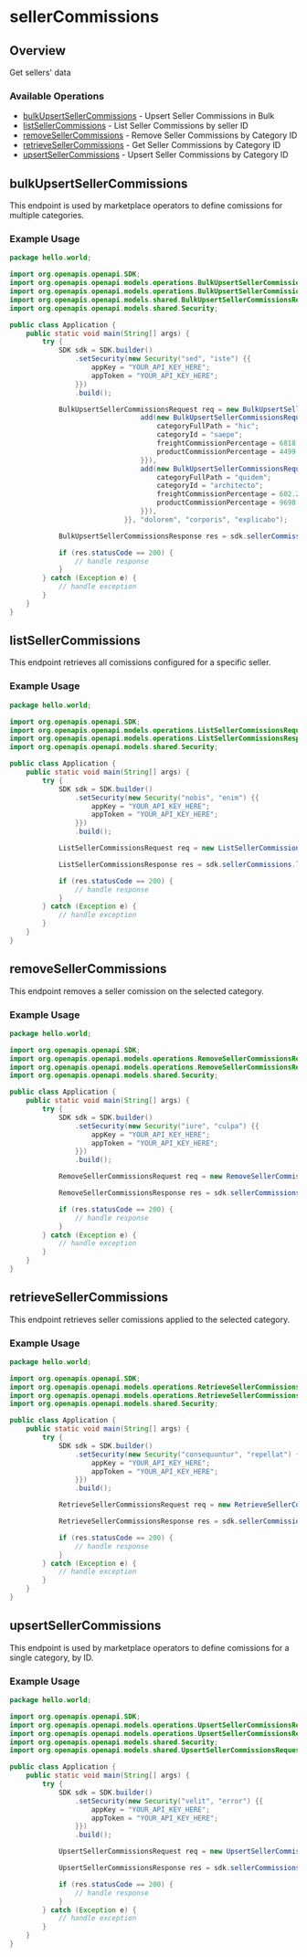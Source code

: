 # sellerCommissions

## Overview

Get sellers' data

### Available Operations

* [bulkUpsertSellerCommissions](#bulkupsertsellercommissions) - Upsert Seller Commissions in Bulk
* [listSellerCommissions](#listsellercommissions) - List Seller Commissions by seller ID
* [removeSellerCommissions](#removesellercommissions) - Remove Seller Commissions by Category ID
* [retrieveSellerCommissions](#retrievesellercommissions) - Get Seller Commissions by Category ID
* [upsertSellerCommissions](#upsertsellercommissions) - Upsert Seller Commissions by Category ID

## bulkUpsertSellerCommissions

This endpoint is used by marketplace operators to define comissions for multiple categories.

### Example Usage

```java
package hello.world;

import org.openapis.openapi.SDK;
import org.openapis.openapi.models.operations.BulkUpsertSellerCommissionsRequest;
import org.openapis.openapi.models.operations.BulkUpsertSellerCommissionsResponse;
import org.openapis.openapi.models.shared.BulkUpsertSellerCommissionsRequest;
import org.openapis.openapi.models.shared.Security;

public class Application {
    public static void main(String[] args) {
        try {
            SDK sdk = SDK.builder()
                .setSecurity(new Security("sed", "iste") {{
                    appKey = "YOUR_API_KEY_HERE";
                    appToken = "YOUR_API_KEY_HERE";
                }})
                .build();

            BulkUpsertSellerCommissionsRequest req = new BulkUpsertSellerCommissionsRequest("dolor", "natus",                 new org.openapis.openapi.models.shared.BulkUpsertSellerCommissionsRequest[]{{
                                add(new BulkUpsertSellerCommissionsRequest("corporis", "iste", 4370.32, 9023.49) {{
                                    categoryFullPath = "hic";
                                    categoryId = "saepe";
                                    freightCommissionPercentage = 6818.2;
                                    productCommissionPercentage = 4499.5;
                                }}),
                                add(new BulkUpsertSellerCommissionsRequest("est", "mollitia", 6706.38, 1709.09) {{
                                    categoryFullPath = "quidem";
                                    categoryId = "architecto";
                                    freightCommissionPercentage = 602.25;
                                    productCommissionPercentage = 9698.1;
                                }}),
                            }}, "dolorem", "corporis", "explicabo");            

            BulkUpsertSellerCommissionsResponse res = sdk.sellerCommissions.bulkUpsertSellerCommissions(req);

            if (res.statusCode == 200) {
                // handle response
            }
        } catch (Exception e) {
            // handle exception
        }
    }
}
```

## listSellerCommissions

This endpoint retrieves all comissions configured for a specific seller.

### Example Usage

```java
package hello.world;

import org.openapis.openapi.SDK;
import org.openapis.openapi.models.operations.ListSellerCommissionsRequest;
import org.openapis.openapi.models.operations.ListSellerCommissionsResponse;
import org.openapis.openapi.models.shared.Security;

public class Application {
    public static void main(String[] args) {
        try {
            SDK sdk = SDK.builder()
                .setSecurity(new Security("nobis", "enim") {{
                    appKey = "YOUR_API_KEY_HERE";
                    appToken = "YOUR_API_KEY_HERE";
                }})
                .build();

            ListSellerCommissionsRequest req = new ListSellerCommissionsRequest("omnis", "nemo", "minima", "excepturi", "accusantium");            

            ListSellerCommissionsResponse res = sdk.sellerCommissions.listSellerCommissions(req);

            if (res.statusCode == 200) {
                // handle response
            }
        } catch (Exception e) {
            // handle exception
        }
    }
}
```

## removeSellerCommissions

This endpoint removes a seller comission on the selected category.

### Example Usage

```java
package hello.world;

import org.openapis.openapi.SDK;
import org.openapis.openapi.models.operations.RemoveSellerCommissionsRequest;
import org.openapis.openapi.models.operations.RemoveSellerCommissionsResponse;
import org.openapis.openapi.models.shared.Security;

public class Application {
    public static void main(String[] args) {
        try {
            SDK sdk = SDK.builder()
                .setSecurity(new Security("iure", "culpa") {{
                    appKey = "YOUR_API_KEY_HERE";
                    appToken = "YOUR_API_KEY_HERE";
                }})
                .build();

            RemoveSellerCommissionsRequest req = new RemoveSellerCommissionsRequest("doloribus", "sapiente", "architecto", "mollitia", "dolorem", "culpa");            

            RemoveSellerCommissionsResponse res = sdk.sellerCommissions.removeSellerCommissions(req);

            if (res.statusCode == 200) {
                // handle response
            }
        } catch (Exception e) {
            // handle exception
        }
    }
}
```

## retrieveSellerCommissions

This endpoint retrieves seller comissions applied to the selected category.

### Example Usage

```java
package hello.world;

import org.openapis.openapi.SDK;
import org.openapis.openapi.models.operations.RetrieveSellerCommissionsRequest;
import org.openapis.openapi.models.operations.RetrieveSellerCommissionsResponse;
import org.openapis.openapi.models.shared.Security;

public class Application {
    public static void main(String[] args) {
        try {
            SDK sdk = SDK.builder()
                .setSecurity(new Security("consequuntur", "repellat") {{
                    appKey = "YOUR_API_KEY_HERE";
                    appToken = "YOUR_API_KEY_HERE";
                }})
                .build();

            RetrieveSellerCommissionsRequest req = new RetrieveSellerCommissionsRequest("mollitia", "occaecati", "numquam", "commodi", "quam", "molestiae");            

            RetrieveSellerCommissionsResponse res = sdk.sellerCommissions.retrieveSellerCommissions(req);

            if (res.statusCode == 200) {
                // handle response
            }
        } catch (Exception e) {
            // handle exception
        }
    }
}
```

## upsertSellerCommissions

This endpoint is used by marketplace operators to define comissions for a single category, by ID.

### Example Usage

```java
package hello.world;

import org.openapis.openapi.SDK;
import org.openapis.openapi.models.operations.UpsertSellerCommissionsRequest;
import org.openapis.openapi.models.operations.UpsertSellerCommissionsResponse;
import org.openapis.openapi.models.shared.Security;
import org.openapis.openapi.models.shared.UpsertSellerCommissionsRequest;

public class Application {
    public static void main(String[] args) {
        try {
            SDK sdk = SDK.builder()
                .setSecurity(new Security("velit", "error") {{
                    appKey = "YOUR_API_KEY_HERE";
                    appToken = "YOUR_API_KEY_HERE";
                }})
                .build();

            UpsertSellerCommissionsRequest req = new UpsertSellerCommissionsRequest("quia", "quis",                 new UpsertSellerCommissionsRequest("vitae", "laborum", 6563.3, 3172.02);, "odit", "quo", "sequi", "tenetur");            

            UpsertSellerCommissionsResponse res = sdk.sellerCommissions.upsertSellerCommissions(req);

            if (res.statusCode == 200) {
                // handle response
            }
        } catch (Exception e) {
            // handle exception
        }
    }
}
```
